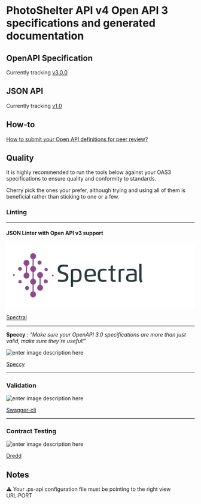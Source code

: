 # PhotoShelter API v4 Open API 3 specifications and generated documentation

 

## OpenAPI Specification


Currently tracking [v3.0.0](https://github.com/OAI/OpenAPI-Specification/blob/master/versions/3.0.0.md)


## JSON API

  

Currently tracking [v1.0]([https://jsonapi.org/format/1.0/](https://jsonapi.org/format/1.0/))


## How-to

[How to submit your Open API definitions for peer review?](http://wiki.corp.bitshelter.com/bin/view/Main/DeptDev/ApiV4/How%20to%20submit%20your%20Open%20API%20definitions%20for%20peer%20review%3F)


  

## Quality

It is highly recommended to run the tools below against your OAS3 specifications to ensure quality and conformity to standards.

Cherry pick the ones your prefer, although trying and using all of them is beneficial rather than sticking to one or a few.

### Linting
---
#### JSON Linter with Open API v3 support

![Spectral Lint](https://github.com/stoplightio/spectral/raw/develop/img/spectral-banner.png)

[Spectral](https://github.com/stoplightio/spectral)

---

**Speccy** : *"Make sure your OpenAPI 3.0 specifications are more than just valid, make sure they're useful!"*

![enter image description here](https://avatars0.githubusercontent.com/u/4072897?s=200&v=4=25x)

[Speccy](https://github.com/wework/speccy)

---

### Validation

![enter image description here](https://avatars1.githubusercontent.com/u/43750074?s=200&v=4=25x)

[Swagger-cli](https://github.com/APIDevTools/swagger-cli)

---

### Contract Testing

![enter image description here](https://raw.githubusercontent.com/apiaryio/dredd/master/docs/_static/images/dredd.png)

[Dredd](https://github.com/apiaryio/dredd)

## Notes
:warning: Your .ps-api configuration file must be pointing to the right view URL:PORT
